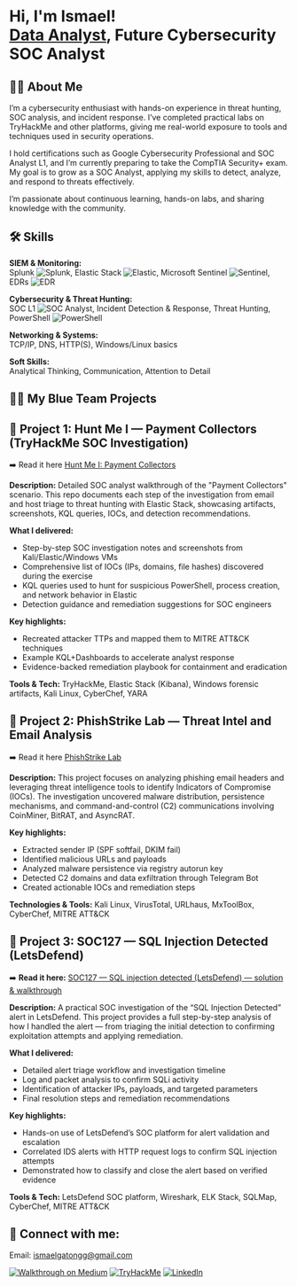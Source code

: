 <h1>Hi, I'm Ismael! <br/><a href="(https://github.com/ismaelggm1/ismaelggm)">Data Analyst</a>,   Future Cybersecurity SOC Analyst</h1>

## 👨‍💻 About Me
I’m a cybersecurity enthusiast with hands-on experience in threat hunting, SOC analysis, and incident response. I’ve completed practical labs on TryHackMe and other platforms, giving me real-world exposure to tools and techniques used in security operations.

I hold certifications such as Google Cybersecurity Professional and SOC Analyst L1, and I’m currently preparing to take the CompTIA Security+ exam. My goal is to grow as a SOC Analyst, applying my skills to detect, analyze, and respond to threats effectively.

I’m passionate about continuous learning, hands-on labs, and sharing knowledge with the community.
## 🛠️ Skills

**SIEM & Monitoring:**  
Splunk ![Splunk](https://img.shields.io/badge/Splunk-Expert-blue), Elastic Stack ![Elastic](https://img.shields.io/badge/Elastic-Intermediate-orange), Microsoft Sentinel ![Sentinel](https://img.shields.io/badge/Sentinel-Intermediate-red), EDRs ![EDR](https://img.shields.io/badge/EDR-Familiar-green)

**Cybersecurity & Threat Hunting:**  
SOC L1 ![SOC Analyst](https://img.shields.io/badge/SOC-L1-blueviolet), Incident Detection & Response, Threat Hunting, PowerShell ![PowerShell](https://img.shields.io/badge/PowerShell-Familiar-blue)

**Networking & Systems:**  
TCP/IP, DNS, HTTP(S), Windows/Linux basics

**Soft Skills:**  
Analytical Thinking, Communication, Attention to Detail


<h2>👨‍💻 My Blue Team Projects </h2>

## 🧩 Project 1: Hunt Me I — Payment Collectors (TryHackMe SOC Investigation)

➡️ Read it here [Hunt Me I: Payment Collectors](https://medium.com/@ismaelggm/hunt-me-i-payment-collectors-walkthrough-2e2a06650ce6) 
  
**Description:** Detailed SOC analyst walkthrough of the "Payment Collectors" scenario. This repo documents each step of the investigation from email and host triage to threat hunting with Elastic Stack, showcasing artifacts, screenshots, KQL queries, IOCs, and detection recommendations.

**What I delivered:**
- Step-by-step SOC investigation notes and screenshots from Kali/Elastic/Windows VMs  
- Comprehensive list of IOCs (IPs, domains, file hashes) discovered during the exercise  
- KQL queries used to hunt for suspicious PowerShell, process creation, and network behavior in Elastic  
- Detection guidance and remediation suggestions for SOC engineers

**Key highlights:**
- Recreated attacker TTPs and mapped them to MITRE ATT&CK techniques
- Example KQL+Dashboards to accelerate analyst response
- Evidence-backed remediation playbook for containment and eradication

**Tools & Tech:** TryHackMe, Elastic Stack (Kibana), Windows forensic artifacts, Kali Linux, CyberChef, YARA

## 🧠 Project 2: PhishStrike Lab — Threat Intel and Email Analysis

➡️ Read it here [PhishStrike Lab](https://medium.com/@ismaelggm/phishstrike-lab-7a6ae090474c)  

**Description:** This project focuses on analyzing phishing email headers and leveraging threat intelligence tools to identify Indicators of Compromise (IOCs). The investigation uncovered malware distribution, persistence mechanisms, and command-and-control (C2) communications involving CoinMiner, BitRAT, and AsyncRAT.

**Key highlights:**
- Extracted sender IP (SPF softfail, DKIM fail)
- Identified malicious URLs and payloads
- Analyzed malware persistence via registry autorun key
- Detected C2 domains and data exfiltration through Telegram Bot
- Created actionable IOCs and remediation steps

**Technologies & Tools:** Kali Linux, VirusTotal, URLhaus, MxToolBox, CyberChef, MITRE ATT&CK

## 🐾 Project 3: SOC127 — SQL Injection Detected (LetsDefend)

➡️ **Read it here:** [SOC127 — SQL injection detected (LetsDefend) — solution & walkthrough](https://medium.com/@ismaelggm/soc127-sql-injection-detected-letsdefend-solution-d37f7eed52e9)

**Description:** A practical SOC investigation of the “SQL Injection Detected” alert in LetsDefend. This project provides a full step-by-step analysis of how I handled the alert — from triaging the initial detection to confirming exploitation attempts and applying remediation.

**What I delivered:**
- Detailed alert triage workflow and investigation timeline  
- Log and packet analysis to confirm SQLi activity  
- Identification of attacker IPs, payloads, and targeted parameters  
- Final resolution steps and remediation recommendations  

**Key highlights:**
- Hands-on use of LetsDefend’s SOC platform for alert validation and escalation  
- Correlated IDS alerts with HTTP request logs to confirm SQL injection attempts  
- Demonstrated how to classify and close the alert based on verified evidence  

**Tools & Tech:** LetsDefend SOC platform, Wireshark, ELK Stack, SQLMap, CyberChef, MITRE ATT&CK  



<h2> 🤳 Connect with me:</h2>

Email: ismaelgatongg@gmail.com

[![Walkthrough on Medium](https://img.shields.io/badge/Walkthrough-Medium-12100E?logo=medium&logoColor=white)]((https://medium.com/@ismaelggm))
[![TryHackMe](https://img.shields.io/badge/TryHackMe-Profile-red?logo=tryhackme&logoColor=white)](https://tryhackme.com/p/ismaelggm)
[![LinkedIn](https://img.shields.io/badge/LinkedIn-Profile-blue?logo=linkedin&logoColor=white)](https://www.linkedin.com/in/ismael-gaton-32651a238/)

<!--
**joshmadakor1/joshmadakor1** is a ✨ _special_ ✨ repository because its `README.md` (this file) appears on your GitHub profile.

Here are some ideas to get you started:

- 🔭 I’m currently working on ...
- 🌱 I’m currently learning ...
- 👯 I’m looking to collaborate on ...
- 🤔 I’m looking for help with ...
- 💬 Ask me about ...
- 📫 How to reach me: ...
- 😄 Pronouns: ...
- ⚡ Fun fact: ...
-->
